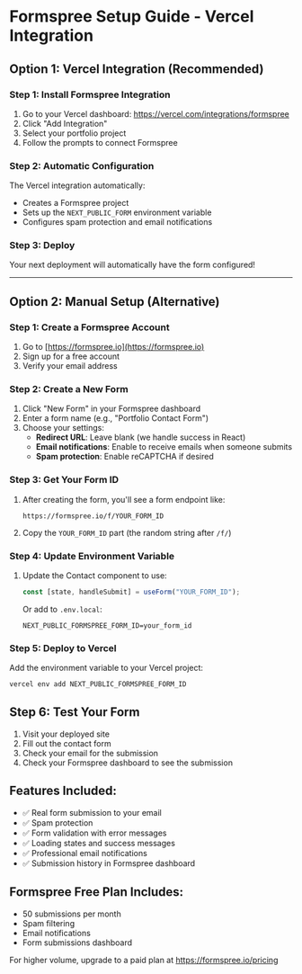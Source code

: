 # Formspree Setup Guide - Vercel Integration

## Option 1: Vercel Integration (Recommended)

### Step 1: Install Formspree Integration
1. Go to your Vercel dashboard: https://vercel.com/integrations/formspree
2. Click "Add Integration"
3. Select your portfolio project
4. Follow the prompts to connect Formspree

### Step 2: Automatic Configuration
The Vercel integration automatically:
- Creates a Formspree project
- Sets up the `NEXT_PUBLIC_FORM` environment variable
- Configures spam protection and email notifications

### Step 3: Deploy
Your next deployment will automatically have the form configured!

---

## Option 2: Manual Setup (Alternative)

### Step 1: Create a Formspree Account
1. Go to [https://formspree.io](https://formspree.io)
2. Sign up for a free account
3. Verify your email address

### Step 2: Create a New Form
1. Click "New Form" in your Formspree dashboard
2. Enter a form name (e.g., "Portfolio Contact Form")
3. Choose your settings:
   - **Redirect URL**: Leave blank (we handle success in React)
   - **Email notifications**: Enable to receive emails when someone submits
   - **Spam protection**: Enable reCAPTCHA if desired

### Step 3: Get Your Form ID
1. After creating the form, you'll see a form endpoint like:
   ```
   https://formspree.io/f/YOUR_FORM_ID
   ```
2. Copy the `YOUR_FORM_ID` part (the random string after `/f/`)

### Step 4: Update Environment Variable
1. Update the Contact component to use:
   ```typescript
   const [state, handleSubmit] = useForm("YOUR_FORM_ID");
   ```
   Or add to `.env.local`:
   ```
   NEXT_PUBLIC_FORMSPREE_FORM_ID=your_form_id
   ```

### Step 5: Deploy to Vercel
Add the environment variable to your Vercel project:
```bash
vercel env add NEXT_PUBLIC_FORMSPREE_FORM_ID
```

## Step 6: Test Your Form
1. Visit your deployed site
2. Fill out the contact form
3. Check your email for the submission
4. Check your Formspree dashboard to see the submission

## Features Included:
- ✅ Real form submission to your email
- ✅ Spam protection
- ✅ Form validation with error messages
- ✅ Loading states and success messages
- ✅ Professional email notifications
- ✅ Submission history in Formspree dashboard

## Formspree Free Plan Includes:
- 50 submissions per month
- Spam filtering
- Email notifications
- Form submissions dashboard

For higher volume, upgrade to a paid plan at https://formspree.io/pricing
